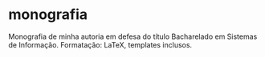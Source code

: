 # monografia
Monografia de minha autoria em defesa do título Bacharelado em Sistemas de Informação. Formatação: LaTeX, templates inclusos.
